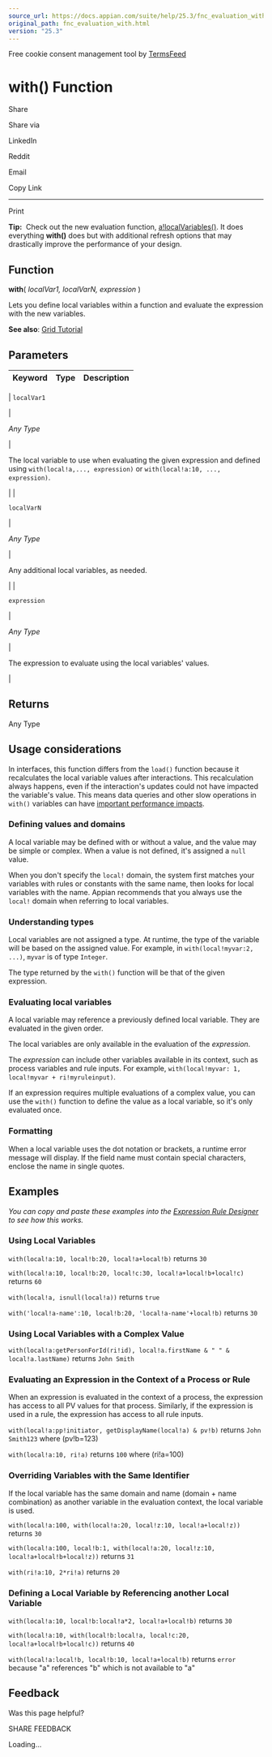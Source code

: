```yaml
---
source_url: https://docs.appian.com/suite/help/25.3/fnc_evaluation_with.html
original_path: fnc_evaluation_with.html
version: "25.3"
---
```


Free cookie consent management tool by [TermsFeed](https://www.termsfeed.com/)

# with() Function

Share

Share via

LinkedIn

Reddit

Email

Copy Link

* * *

Print

**Tip:**  Check out the new evaluation function, [a!localVariables()](fnc_evaluation_a_localvariables.html). It does everything **with()** does but with additional refresh options that may drastically improve the performance of your design.

## Function

**with**( _localVar1, localVarN, expression_ )

Lets you define local variables within a function and evaluate the expression with the new variables.

**See also**: [Grid Tutorial](Grid_Tutorial.html)

## Parameters

| Keyword | Type | Description |
| --- | --- | --- |
|
`localVar1`

 |

_Any Type_

 |

The local variable to use when evaluating the given expression and defined using `with(local!a,..., expression)` or `with(local!a:10, ..., expression)`.

 |
|

`localVarN`

 |

_Any Type_

 |

Any additional local variables, as needed.

 |
|

`expression`

 |

_Any Type_

 |

The expression to evaluate using the local variables' values.

 |

## Returns

Any Type

## Usage considerations

In interfaces, this function differs from the `load()` function because it recalculates the local variable values after interactions. This recalculation always happens, even if the interaction's updates could not have impacted the variable's value. This means data queries and other slow operations in `with()` variables can have [important performance impacts](SAIL_Performance.html#with\(\)-and-load\(\)).

### Defining values and domains

A local variable may be defined with or without a value, and the value may be simple or complex. When a value is not defined, it's assigned a `null` value.

When you don't specify the `local!` domain, the system first matches your variables with rules or constants with the same name, then looks for local variables with the name. Appian recommends that you always use the `local!` domain when referring to local variables.

### Understanding types

Local variables are not assigned a type. At runtime, the type of the variable will be based on the assigned value. For example, in `with(local!myvar:2, ...)`, `myvar` is of type `Integer`.

The type returned by the `with()` function will be that of the given expression.

### Evaluating local variables

A local variable may reference a previously defined local variable. They are evaluated in the given order.

The local variables are only available in the evaluation of the _expression_.

The _expression_ can include other variables available in its context, such as process variables and rule inputs. For example, `with(local!myvar: 1, local!myvar + ri!myruleinput)`.

If an expression requires multiple evaluations of a complex value, you can use the `with()` function to define the value as a local variable, so it's only evaluated once.

### Formatting

When a local variable uses the dot notation or brackets, a runtime error message will display. If the field name must contain special characters, enclose the name in single quotes.

## Examples

_You can copy and paste these examples into the [Expression Rule Designer](Expression_Rules.html) to see how this works._

### Using Local Variables

`with(local!a:10, local!b:20, local!a+local!b)` returns `30`

`with(local!a:10, local!b:20, local!c:30, local!a+local!b+local!c)` returns `60`

`with(local!a, isnull(local!a))` returns `true`

`with('local!a-name':10, local!b:20, 'local!a-name'+local!b)` returns `30`

### Using Local Variables with a Complex Value

`with(local!a:getPersonForId(ri!id), local!a.firstName & " " & local!a.lastName)` returns `John Smith`

### Evaluating an Expression in the Context of a Process or Rule

When an expression is evaluated in the context of a process, the expression has access to all PV values for that process. Similarly, if the expression is used in a rule, the expression has access to all rule inputs.

`with(local!a:pp!initiator, getDisplayName(local!a) & pv!b)` returns `John Smith123` where (pv!b=123)

`with(local!a:10, ri!a)` returns `100` where (ri!a=100)

### Overriding Variables with the Same Identifier

If the local variable has the same domain and name (domain + name combination) as another variable in the evaluation context, the local variable is used.

`with(local!a:100, with(local!a:20, local!z:10, local!a+local!z))` returns `30`

`with(local!a:100, local!b:1, with(local!a:20, local!z:10, local!a+local!b+local!z))` returns `31`

`with(ri!a:10, 2*ri!a)` returns `20`

### Defining a Local Variable by Referencing another Local Variable

`with(local!a:10, local!b:local!a*2, local!a+local!b)` returns `30`

`with(local!a:10, with(local!b:local!a, local!c:20, local!a+local!b+local!c))` returns `40`

`with(local!a:local!b, local!b:10, local!a+local!b)` returns `error` because "a" references "b" which is not available to "a"

## Feedback

Was this page helpful?

SHARE FEEDBACK

Loading...